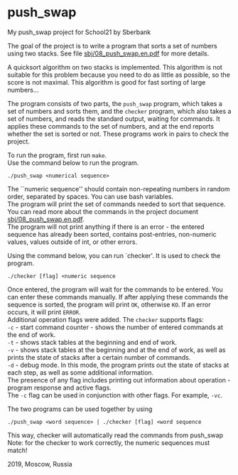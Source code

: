 # push_swap
My push_swap project for School21 by Sberbank

The goal of the project is to write a program that sorts a set of numbers using two stacks. See file [sbj/08_push_swap.en.pdf](https://github.com/TesenDesk/push_swap/blob/master/sbj/08_push_swap.en.pdf) for more details.

A quicksort algorithm on two stacks is implemented. This algorithm is not suitable for this problem because you need to do as little as possible, so the score is not maximal. This algorithm is good for fast sorting of large numbers...

The program consists of two parts, the `push_swap` program, which takes a set of numbers and sorts them, and the `checker` program, which also takes a set of numbers, and reads the standard output, waiting for commands. It applies these commands to the set of numbers, and at the end reports whether the set is sorted or not. These programs work in pairs to check the project.

To run the program, first run `make`.    
Use the command below to run the program.    
```
./push_swap <numerical sequence>
```
The ``numeric sequence'' should contain non-repeating numbers in random order, separated by spaces. You can use bash variables.    
The program will print the set of commands needed to sort that sequence. You can read more about the commands in the project document [sbj/08_push_swap.en.pdf](https://github.com/TesenDesk/push_swap/blob/master/sbj/08_push_swap.en.pdf).    
The program will not print anything if there is an error - the entered sequence has already been sorted, contains post-entries, non-numeric values, values outside of int, or other errors.

Using the command below, you can run `checker'. It is used to check the program.
```
./checker [flag] <numeric sequence
```
Once entered, the program will wait for the commands to be entered. You can enter these commands manually. If after applying these commands the sequence is sorted, the program will print `OK`, otherwise `KO`. If an error occurs, it will print `ERROR`.    
Additional operation flags were added. The `checker` supports flags:    
`-c` - start command counter - shows the number of entered commands at the end of work.    
`-t` - shows stack tables at the beginning and end of work.    
`-v` - shows stack tables at the beginning and at the end of work, as well as prints the state of stacks after a certain number of commands.    
`-d` - debug mode. In this mode, the program prints out the state of stacks at each step, as well as some additional information.    
The presence of any flag includes printing out information about operation - program response and active flags.    
The `-c` flag can be used in conjunction with other flags. For example, `-vc`.    

The two programs can be used together by using
```
./push_swap <word sequence> | ./checker [flag] <word sequence
```
This way, checker will automatically read the commands from push_swap    
Note: for the checker to work correctly, the numeric sequences must match!

2019, Moscow, Russia
